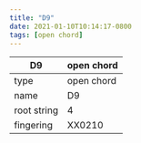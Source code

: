 ```yaml
---
title: "D9"
date: 2021-01-10T10:14:17-0800
tags: [open chord]
---
```


|D9|open chord|
|---|---|
|type|open chord|
|name|D9|
|root string|4|
|fingering|XX0210|

